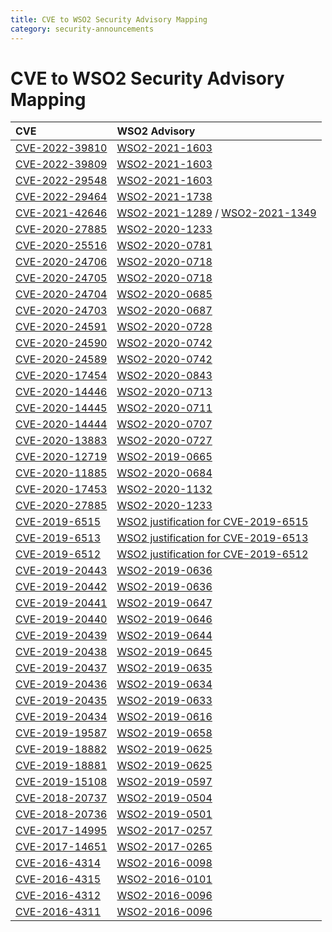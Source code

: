 ```yaml
---
title: CVE to WSO2 Security Advisory Mapping
category: security-announcements
---
```


# CVE to WSO2 Security Advisory Mapping

| CVE   | WSO2 Advisory |
| :---- | :------------ |
| [CVE-2022-39810](https://nvd.nist.gov/vuln/detail/CVE-2022-39810)  |	[WSO2-2021-1603](security-advisories/2022/WSO2-2022-1698.md) |
| [CVE-2022-39809](https://nvd.nist.gov/vuln/detail/CVE-2022-39809)  |	[WSO2-2021-1603](security-advisories/2022/WSO2-2022-1698.md) |
| [CVE-2022-29548](https://www.cvedetails.com/cve/CVE-2022-29548/)  |	[WSO2-2021-1603](security-advisories/2022/WSO2-2021-1603.md) |
| [CVE-2022-29464](https://www.cvedetails.com/cve/CVE-2022-29464/)  |	[WSO2-2021-1738](security-advisories/2022/WSO2-2021-1738.md) |
| [CVE-2021-42646](https://www.cvedetails.com/cve/CVE-2021-42646/)  |	[WSO2-2021-1289](security-advisories/2021/WSO2-2021-1289.md) / [WSO2-2021-1349](security-advisories/2021/WSO2-2021-1289.md) |
| [CVE-2020-27885](https://www.cvedetails.com/cve/CVE-2020-27885/)  |	[WSO2-2020-1233](security-advisories/2021/WSO2-2020-1233.md) |
| [CVE-2020-25516](https://www.cvedetails.com/cve/CVE-2020-25516/)  |	[WSO2-2020-0781](security-advisories/2020/WSO2-2020-0781.md) |
| [CVE-2020-24706](https://www.cvedetails.com/cve/CVE-2020-24706/)  |	[WSO2-2020-0718](security-advisories/2020/WSO2-2020-0718.md) |
| [CVE-2020-24705](https://www.cvedetails.com/cve/CVE-2020-24705/)  |	[WSO2-2020-0718](security-advisories/2020/WSO2-2020-0718.md) |
| [CVE-2020-24704](https://www.cvedetails.com/cve/CVE-2020-24704/)  |	[WSO2-2020-0685](security-advisories/2020/WSO2-2020-0685.md) |
| [CVE-2020-24703](https://www.cvedetails.com/cve/CVE-2020-24703/)  |	[WSO2-2020-0687](security-advisories/2020/WSO2-2020-0687.md) |
| [CVE-2020-24591](https://www.cvedetails.com/cve/CVE-2020-24591/)  |	[WSO2-2020-0728](security-advisories/2020/WSO2-2020-0728.md) |
| [CVE-2020-24590](https://www.cvedetails.com/cve/CVE-2020-24590/)  |	[WSO2-2020-0742](security-advisories/2020/WSO2-2020-0742.md) |
| [CVE-2020-24589](https://www.cvedetails.com/cve/CVE-2020-24589/)  |	[WSO2-2020-0742](security-advisories/2020/WSO2-2020-0742.md) |
| [CVE-2020-17454](https://www.cvedetails.com/cve/CVE-2020-17454/)  |	[WSO2-2020-0843](security-advisories/2020/WSO2-2020-0843.md) |
| [CVE-2020-14446](https://www.cvedetails.com/cve/CVE-2020-14446/)  |	[WSO2-2020-0713](security-advisories/2020/WSO2-2020-0713.md) |
| [CVE-2020-14445](https://www.cvedetails.com/cve/CVE-2020-14445/)  |	[WSO2-2020-0711](security-advisories/2020/WSO2-2020-0711.md) |
| [CVE-2020-14444](https://www.cvedetails.com/cve/CVE-2020-14444/)  |	[WSO2-2020-0707](security-advisories/2020/WSO2-2020-0707.md) |
| [CVE-2020-13883](https://www.cvedetails.com/cve/CVE-2020-13883/)  |	[WSO2-2020-0727](security-advisories/2020/WSO2-2020-0727.md) |
| [CVE-2020-12719](https://www.cvedetails.com/cve/CVE-2020-12719/)  |	[WSO2-2019-0665](security-advisories/2020/WSO2-2019-0665.md) |
| [CVE-2020-11885](https://www.cvedetails.com/cve/CVE-2020-11885/)  |	[WSO2-2020-0684](security-advisories/2020/WSO2-2020-0684.md) |
| [CVE-2020-17453](https://www.cvedetails.com/cve/CVE-2020-17453/)  |	[WSO2-2020-1132](security-advisories/2021/WSO2-2020-1132.md) |
| [CVE-2020-27885](https://www.cvedetails.com/cve/CVE-2020-27885/)  |	[WSO2-2020-1233](security-advisories/2021/WSO2-2020-1233.md) |
| [CVE-2019-6515](https://www.cvedetails.com/cve/CVE-2019-6515/)    |	[WSO2 justification for CVE-2019-6515](cve-justifications/2019/CVE-2019-6515.md) |
| [CVE-2019-6513](https://www.cvedetails.com/cve/CVE-2019-6513/)    |	[WSO2 justification for CVE-2019-6513](cve-justifications/2020/CVE-2019-6513.md) |
| [CVE-2019-6512](https://www.cvedetails.com/cve/CVE-2019-6512/)    |	[WSO2 justification for CVE-2019-6512](cve-justifications/2019/CVE-2019-6512.md) |
| [CVE-2019-20443](https://www.cvedetails.com/cve/CVE-2019-20443/)  |	[WSO2-2019-0636](security-advisories/2019/WSO2-2019-0636.md) |
| [CVE-2019-20442](https://www.cvedetails.com/cve/CVE-2019-20442/)  |	[WSO2-2019-0636](security-advisories/2019/WSO2-2019-0636.md) |
| [CVE-2019-20441](https://www.cvedetails.com/cve/CVE-2019-20441/)  |	[WSO2-2019-0647](security-advisories/2019/WSO2-2019-0647.md) |
| [CVE-2019-20440](https://www.cvedetails.com/cve/CVE-2019-20440/)  |	[WSO2-2019-0646](security-advisories/2019/WSO2-2019-0646.md) |
| [CVE-2019-20439](https://www.cvedetails.com/cve/CVE-2019-20439/)  |	[WSO2-2019-0644](security-advisories/2019/WSO2-2019-0644.md) |
| [CVE-2019-20438](https://www.cvedetails.com/cve/CVE-2019-20438/)  |	[WSO2-2019-0645](security-advisories/2019/WSO2-2019-0645.md) |
| [CVE-2019-20437](https://www.cvedetails.com/cve/CVE-2019-20437/)  |	[WSO2-2019-0635](security-advisories/2019/WSO2-2019-0635.md) |
| [CVE-2019-20436](https://www.cvedetails.com/cve/CVE-2019-20436/)  |	[WSO2-2019-0634](security-advisories/2019/WSO2-2019-0634.md) |
| [CVE-2019-20435](https://www.cvedetails.com/cve/CVE-2019-20435/)  |	[WSO2-2019-0633](security-advisories/2019/WSO2-2019-0633.md) |
| [CVE-2019-20434](https://www.cvedetails.com/cve/CVE-2019-20434/)  |	[WSO2-2019-0616](security-advisories/2019/WSO2-2019-0616.md) |
| [CVE-2019-19587](https://www.cvedetails.com/cve/CVE-2019-19587/)  |	[WSO2-2019-0658](security-advisories/2019/WSO2-2019-0658.md) |
| [CVE-2019-18882](https://www.cvedetails.com/cve/CVE-2019-18882/)  |	[WSO2-2019-0625](security-advisories/2019/WSO2-2019-0625.md) |
| [CVE-2019-18881](https://www.cvedetails.com/cve/CVE-2019-18881/)  |	[WSO2-2019-0625](security-advisories/2019/WSO2-2019-0625.md) |
| [CVE-2019-15108](https://www.cvedetails.com/cve/CVE-2019-15108/)  |	[WSO2-2019-0597](security-advisories/2019/WSO2-2019-0597.md) |
| [CVE-2018-20737](https://www.cvedetails.com/cve/CVE-2018-20737/)  |	[WSO2-2019-0504](security-advisories/2019/WSO2-2019-0504.md) |
| [CVE-2018-20736](https://www.cvedetails.com/cve/CVE-2018-20736/)  |	[WSO2-2019-0501](security-advisories/2019/WSO2-2019-0501.md) |
| [CVE-2017-14995](https://www.cvedetails.com/cve/CVE-2017-14995/)  |	[WSO2-2017-0257](security-advisories/2017/WSO2-2017-0257.md) |
| [CVE-2017-14651](https://www.cvedetails.com/cve/CVE-2017-14651/)  |	[WSO2-2017-0265](security-advisories/2017/WSO2-2017-0265.md) |
| [CVE-2016-4314](https://www.cvedetails.com/cve/CVE-2016-4314/)    |	[WSO2-2016-0098](security-advisories/2016/WSO2-2016-0098.md) |
| [CVE-2016-4315](https://www.cvedetails.com/cve/CVE-2016-4315/)    |	[WSO2-2016-0101](security-advisories/2016/WSO2-2016-0101.md) |
| [CVE-2016-4312](https://www.cvedetails.com/cve/CVE-2016-4312/)    |	[WSO2-2016-0096](security-advisories/2016/WSO2-2016-0096.md) |
| [CVE-2016-4311](https://www.cvedetails.com/cve/CVE-2016-4311/)    |	[WSO2-2016-0096](security-advisories/2016/WSO2-2016-0096.md) |
